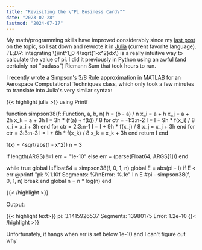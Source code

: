 ```yaml
---
title: "Revisiting the \"Pi Business Card\""
date: "2023-02-28"
lastmod: "2024-07-17"
---
```


My math/programming skills have improved considerably since my [last post](/pages/picard) on the topic, so I sat down and rewrote it in [Julia](https://julialang.org/) (current favorite language). *TL;DR*: integrating \\\(\int^1_0 4\sqrt{1-x^2}dx\\\) is a really intuitive way to calculate the value of pi. I did it previously in Python using an awful (and certainly not "badass") Riemann Sum that took hours to run. 

I recently wrote a Simpson's 3/8 Rule approximation in MATLAB for an Aerospace Computational Techniques class, which only took a few minutes to translate into Julia's very similar syntax:

{{< highlight julia >}}
using Printf

function simpson38(f::Function, a, b, n)
    h = (b - a) / n
    x_i = a + h
    x_j = a + 2h
    x_k = a + 3h
    I = 3h * (f(a) + f(b)) / 8
    for ctr = -1:3:n-2
        I = I + 9h * f(x_i) / 8
        x_i = x_i + 3h
    end
    for ctr = 2:3:n-1
        I = I + 9h * f(x_j) / 8
        x_j = x_j + 3h
    end
    for ctr = 3:3:n-3
        I = I + 6h * f(x_k) / 8
        x_k = x_k + 3h
    end
    return I
end

f(x) = 4sqrt(abs(1 - x^2))
n = 3

if length(ARGS) !=1
	err = "1e-10"
else
	err = (parse(Float64, ARGS[1]))
end

while true
    global I::Float64 = simpson38(f, 0, 1, n)
    global E = abs(pi - I)
    if E < err
    	@printf "pi: %1.10f Segments: %i\nError: %.1e" I n E #pi - simpson38(f, 0, 1, n)
        break
    end
    global n = n * log(n)
end

{{< /highlight >}}

Output:

{{< highlight text>}}
pi: 3.1415926537 Segments: 13980175
Error: 1.2e-10
{{< /highlight >}}

Unfortunately, it hangs when err is set below 1e-10 and I can't figure out why